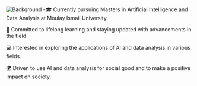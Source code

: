 ![Background](https://user-images.githubusercontent.com/116807307/235360949-e2e2d2a5-41d7-4f07-9985-4c29333b9600.png)
-🎓 Currently pursuing Masters in Artificial Intelligence and Data Analysis at Moulay Ismail University.

🌟 Committed to lifelong learning and staying updated with advancements in the field.

💻 Interested in exploring the applications of AI and data analysis in various fields.

🌍 Driven to use AI and data analysis for social good and to make a positive impact on society.
